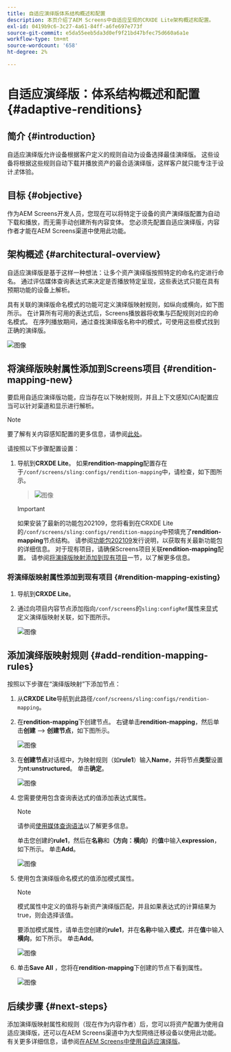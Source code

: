 ```yaml
---
title: 自适应演绎版体系结构概述和配置
description: 本页介绍了AEM Screens中自适应呈现的CRXDE Lite架构概述和配置。
exl-id: 0419b9c6-3c27-4a61-84ff-a6fe697e773f
source-git-commit: e5da55eeb5da3d0ef9f21bd47bfec75d660a6a1e
workflow-type: tm+mt
source-wordcount: '658'
ht-degree: 2%

---
```


# 自适应演绎版：体系结构概述和配置 {#adaptive-renditions}

## 简介 {#introduction}

自适应演绎版允许设备根据客户定义的规则自动为设备选择最佳演绎版。 这些设备将根据这些规则自动下载并播放资产的最合适演绎版，这样客户就只能专注于设计&#x200B;*主*&#x200B;体验。

## 目标 {#objective}

作为AEM Screens开发人员，您现在可以将特定于设备的资产演绎版配置为自动下载和播放，而无需手动创建所有内容变体。 您必须先配置自适应演绎版，内容作者才能在AEM Screens渠道中使用此功能。

## 架构概述 {#architectural-overview}

自适应演绎版是基于这样一种想法：让多个资产演绎版按照特定的命名约定进行命名。 通过评估媒体查询表达式来决定是否播放特定呈现，这些表达式只能在具有预期功能的设备上解析。

具有关联的演绎版命名模式的功能可定义演绎版映射规则，如纵向或横向，如下图所示。 在计算所有可用的表达式后，Screens播放器将收集与匹配规则对应的命名模式。 在序列播放期间，通过查找演绎版名称中的模式，可使用这些模式找到正确的演绎版。

![图像](/help/user-guide/assets/adaptive-renditions/adaptive-renditions.png)

## 将演绎版映射属性添加到Screens项目 {#rendition-mapping-new}

要启用自适应演绎版功能，应当存在以下映射规则，并且上下文感知(CA)配置应当可以针对渠道和显示进行解析。

>[!NOTE]
>要了解有关内容感知配置的更多信息，请参阅[此处](https://sling.apache.org/documentation/bundles/context-aware-configuration/context-aware-configuration.html)。

请按照以下步骤配置设置：

1. 导航到&#x200B;**CRXDE Lite**。 如果&#x200B;**rendition-mapping**&#x200B;配置存在于`/conf/screens/sling:configs/rendition-mapping`中，请检查，如下图所示。

   >![图像](/help/user-guide/assets/adaptive-renditions/mapping-rules1.png)

   >[!IMPORTANT]
   >如果安装了最新的功能包202109，您将看到在CRXDE Lite的`/conf/screens/sling:configs/rendition-mapping`中预填充了&#x200B;**rendition-mapping**&#x200B;节点结构。 请参阅[功能包202109](/help/user-guide/release-notes-fp-202109.md)发行说明，以获取有关最新功能包的详细信息。
   >对于现有项目，请确保Screens项目关联&#x200B;**rendition-mapping**&#x200B;配置。 请参阅[将演绎版映射添加到现有项目](#rendition-mapping-existing)一节，以了解更多信息。

### 将演绎版映射属性添加到现有项目 {#rendition-mapping-existing}

1. 导航到&#x200B;**CRXDE Lite**。

1. 通过向项目内容节点添加指向`/conf/screens`的`sling:configRef`属性来显式定义演绎版映射关联，如下图所示。

   ![图像](/help/user-guide/assets/adaptive-renditions/renditon-mapping2.png)


## 添加演绎版映射规则 {#add-rendition-mapping-rules}

按照以下步骤在“演绎版映射”下添加节点：

1. 从&#x200B;**CRXDE Lite**&#x200B;导航到此路径`/conf/screens/sling:configs/rendition-mapping`。

1. 在&#x200B;**rendition-mapping**&#x200B;下创建节点。 右键单击&#x200B;**rendition-mapping**，然后单击&#x200B;**创建** —> **创建节点**，如下图所示。

   ![图像](/help/user-guide/assets/adaptive-renditions/add-node1.png)

1. 在&#x200B;**创建节点**&#x200B;对话框中，为映射规则（如&#x200B;**rule1**）输入&#x200B;**Name**，并将节点&#x200B;**类型**&#x200B;设置为&#x200B;**nt:unstructured**。 单击&#x200B;**确定**。

   ![图像](/help/user-guide/assets/adaptive-renditions/add-node2.png)


1. 您需要使用包含查询表达式的值添加表达式属性。

   >[!NOTE]
   >请参阅[使用媒体查询语法](https://developer.mozilla.org/en-US/docs/Web/CSS/Media_Queries/Using_media_queries)以了解更多信息。

   单击您创建的&#x200B;**rule1**，然后在&#x200B;**名称**&#x200B;和&#x200B;**（方向：横向）**&#x200B;的&#x200B;**值**&#x200B;中输入&#x200B;**expression**，如下所示。 单击&#x200B;**Add**。

   ![图像](/help/user-guide/assets/adaptive-renditions/add-node3.png)

1. 使用包含演绎版命名模式的值添加模式属性。

   >[!NOTE]
   >模式属性中定义的值将与新资产演绎版匹配，并且如果表达式的计算结果为true，则会选择该值。

   要添加模式属性，请单击您创建的&#x200B;**rule1**，并在&#x200B;**名称**&#x200B;中输入&#x200B;**模式**，并在&#x200B;**值**&#x200B;中输入&#x200B;**横向**，如下所示。 单击&#x200B;**Add**。

   ![图像](/help/user-guide/assets/adaptive-renditions/add-node4.png)

1. 单击&#x200B;**Save All** ，您将在&#x200B;**rendition-mapping**&#x200B;下创建的节点下看到属性。

   ![图像](/help/user-guide/assets/adaptive-renditions/add-node5.png)


## 后续步骤 {#next-steps}

添加演绎版映射属性和规则（现在作为内容作者）后，您可以将资产配置为使用自适应演绎版，还可以在AEM Screens渠道中为大型网络迁移设备以使用此功能。 有关更多详细信息，请参阅[在AEM Screens中使用自适应演绎版](/help/user-guide/using-adaptive-renditions.md)。
